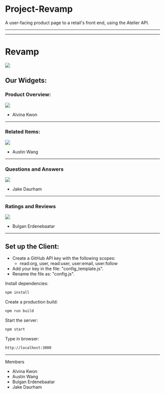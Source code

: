 # Project-Revamp
A user-facing product page to a retail's front end, using the Atelier API.

---
---
# Revamp
![](https://media.giphy.com/media/v539ZAsX5oaSayLCyd/giphy.gif)

## Our Widgets:
### Product Overview:

![](https://media.giphy.com/media/Rcdj7oqQXVvRpzJH7t/giphy.gif)
- Alvina Kwon
---
### Related Items:

![](https://media.giphy.com/media/ez4FbcNZqziPvoBqWy/giphy.gif)
- Austin Wang
---
### Questions and Answers

![](https://media.giphy.com/media/nFWo43b3ndVPoyEdZ7/giphy.gif)
- Jake Daurham
---
### Ratings and Reviews

![](https://media.giphy.com/media/26oVdC9leaaHD3pJEw/giphy.gif)
- Bulgan Erdenebaatar

---
## Set up the Client:

- Create a GitHub API key with the following scopes:
  - read:org, user, read:user, user:email, user:follow
- Add your key in the file: "config_template.js".
- Rename the file as: "config.js".

Install dependencies:
```sh
npm install
```

Create a production build:
```sh
npm run build
```

Start the server:
```sh
npm start
```

Type in browser:
```sh
http://localhost:3000
```
---

Members
- Alvina Kwon
- Austin Wang
- Bulgan Erdenebaatar
- Jake Daurham
